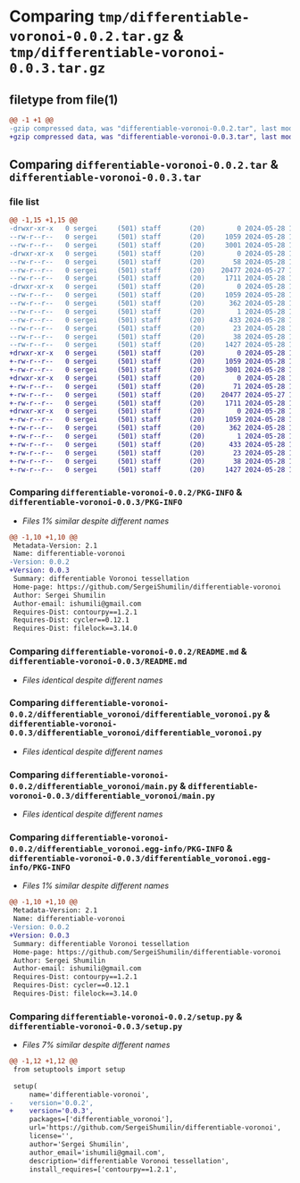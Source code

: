 # Comparing `tmp/differentiable-voronoi-0.0.2.tar.gz` & `tmp/differentiable-voronoi-0.0.3.tar.gz`

## filetype from file(1)

```diff
@@ -1 +1 @@
-gzip compressed data, was "differentiable-voronoi-0.0.2.tar", last modified: Tue May 28 15:50:36 2024, max compression
+gzip compressed data, was "differentiable-voronoi-0.0.3.tar", last modified: Tue May 28 16:04:12 2024, max compression
```

## Comparing `differentiable-voronoi-0.0.2.tar` & `differentiable-voronoi-0.0.3.tar`

### file list

```diff
@@ -1,15 +1,15 @@
-drwxr-xr-x   0 sergei     (501) staff       (20)        0 2024-05-28 15:50:36.414655 differentiable-voronoi-0.0.2/
--rw-r--r--   0 sergei     (501) staff       (20)     1059 2024-05-28 15:50:36.414459 differentiable-voronoi-0.0.2/PKG-INFO
--rw-r--r--   0 sergei     (501) staff       (20)     3001 2024-05-28 14:28:32.000000 differentiable-voronoi-0.0.2/README.md
-drwxr-xr-x   0 sergei     (501) staff       (20)        0 2024-05-28 15:50:36.413353 differentiable-voronoi-0.0.2/differentiable_voronoi/
--rw-r--r--   0 sergei     (501) staff       (20)       58 2024-05-28 11:52:33.000000 differentiable-voronoi-0.0.2/differentiable_voronoi/__init__.py
--rw-r--r--   0 sergei     (501) staff       (20)    20477 2024-05-27 19:59:42.000000 differentiable-voronoi-0.0.2/differentiable_voronoi/differentiable_voronoi.py
--rw-r--r--   0 sergei     (501) staff       (20)     1711 2024-05-28 14:01:54.000000 differentiable-voronoi-0.0.2/differentiable_voronoi/main.py
-drwxr-xr-x   0 sergei     (501) staff       (20)        0 2024-05-28 15:50:36.414232 differentiable-voronoi-0.0.2/differentiable_voronoi.egg-info/
--rw-r--r--   0 sergei     (501) staff       (20)     1059 2024-05-28 15:50:36.000000 differentiable-voronoi-0.0.2/differentiable_voronoi.egg-info/PKG-INFO
--rw-r--r--   0 sergei     (501) staff       (20)      362 2024-05-28 15:50:36.000000 differentiable-voronoi-0.0.2/differentiable_voronoi.egg-info/SOURCES.txt
--rw-r--r--   0 sergei     (501) staff       (20)        1 2024-05-28 15:50:36.000000 differentiable-voronoi-0.0.2/differentiable_voronoi.egg-info/dependency_links.txt
--rw-r--r--   0 sergei     (501) staff       (20)      433 2024-05-28 15:50:36.000000 differentiable-voronoi-0.0.2/differentiable_voronoi.egg-info/requires.txt
--rw-r--r--   0 sergei     (501) staff       (20)       23 2024-05-28 15:50:36.000000 differentiable-voronoi-0.0.2/differentiable_voronoi.egg-info/top_level.txt
--rw-r--r--   0 sergei     (501) staff       (20)       38 2024-05-28 15:50:36.414707 differentiable-voronoi-0.0.2/setup.cfg
--rw-r--r--   0 sergei     (501) staff       (20)     1427 2024-05-28 15:50:26.000000 differentiable-voronoi-0.0.2/setup.py
+drwxr-xr-x   0 sergei     (501) staff       (20)        0 2024-05-28 16:04:12.599676 differentiable-voronoi-0.0.3/
+-rw-r--r--   0 sergei     (501) staff       (20)     1059 2024-05-28 16:04:12.599468 differentiable-voronoi-0.0.3/PKG-INFO
+-rw-r--r--   0 sergei     (501) staff       (20)     3001 2024-05-28 14:28:32.000000 differentiable-voronoi-0.0.3/README.md
+drwxr-xr-x   0 sergei     (501) staff       (20)        0 2024-05-28 16:04:12.598450 differentiable-voronoi-0.0.3/differentiable_voronoi/
+-rw-r--r--   0 sergei     (501) staff       (20)       71 2024-05-28 16:02:59.000000 differentiable-voronoi-0.0.3/differentiable_voronoi/__init__.py
+-rw-r--r--   0 sergei     (501) staff       (20)    20477 2024-05-27 19:59:42.000000 differentiable-voronoi-0.0.3/differentiable_voronoi/differentiable_voronoi.py
+-rw-r--r--   0 sergei     (501) staff       (20)     1711 2024-05-28 14:01:54.000000 differentiable-voronoi-0.0.3/differentiable_voronoi/main.py
+drwxr-xr-x   0 sergei     (501) staff       (20)        0 2024-05-28 16:04:12.599221 differentiable-voronoi-0.0.3/differentiable_voronoi.egg-info/
+-rw-r--r--   0 sergei     (501) staff       (20)     1059 2024-05-28 16:04:12.000000 differentiable-voronoi-0.0.3/differentiable_voronoi.egg-info/PKG-INFO
+-rw-r--r--   0 sergei     (501) staff       (20)      362 2024-05-28 16:04:12.000000 differentiable-voronoi-0.0.3/differentiable_voronoi.egg-info/SOURCES.txt
+-rw-r--r--   0 sergei     (501) staff       (20)        1 2024-05-28 16:04:12.000000 differentiable-voronoi-0.0.3/differentiable_voronoi.egg-info/dependency_links.txt
+-rw-r--r--   0 sergei     (501) staff       (20)      433 2024-05-28 16:04:12.000000 differentiable-voronoi-0.0.3/differentiable_voronoi.egg-info/requires.txt
+-rw-r--r--   0 sergei     (501) staff       (20)       23 2024-05-28 16:04:12.000000 differentiable-voronoi-0.0.3/differentiable_voronoi.egg-info/top_level.txt
+-rw-r--r--   0 sergei     (501) staff       (20)       38 2024-05-28 16:04:12.599722 differentiable-voronoi-0.0.3/setup.cfg
+-rw-r--r--   0 sergei     (501) staff       (20)     1427 2024-05-28 16:04:04.000000 differentiable-voronoi-0.0.3/setup.py
```

### Comparing `differentiable-voronoi-0.0.2/PKG-INFO` & `differentiable-voronoi-0.0.3/PKG-INFO`

 * *Files 1% similar despite different names*

```diff
@@ -1,10 +1,10 @@
 Metadata-Version: 2.1
 Name: differentiable-voronoi
-Version: 0.0.2
+Version: 0.0.3
 Summary: differentiable Voronoi tessellation
 Home-page: https://github.com/SergeiShumilin/differentiable-voronoi
 Author: Sergei Shumilin
 Author-email: ishumili@gmail.com
 Requires-Dist: contourpy==1.2.1
 Requires-Dist: cycler==0.12.1
 Requires-Dist: filelock==3.14.0
```

### Comparing `differentiable-voronoi-0.0.2/README.md` & `differentiable-voronoi-0.0.3/README.md`

 * *Files identical despite different names*

### Comparing `differentiable-voronoi-0.0.2/differentiable_voronoi/differentiable_voronoi.py` & `differentiable-voronoi-0.0.3/differentiable_voronoi/differentiable_voronoi.py`

 * *Files identical despite different names*

### Comparing `differentiable-voronoi-0.0.2/differentiable_voronoi/main.py` & `differentiable-voronoi-0.0.3/differentiable_voronoi/main.py`

 * *Files identical despite different names*

### Comparing `differentiable-voronoi-0.0.2/differentiable_voronoi.egg-info/PKG-INFO` & `differentiable-voronoi-0.0.3/differentiable_voronoi.egg-info/PKG-INFO`

 * *Files 1% similar despite different names*

```diff
@@ -1,10 +1,10 @@
 Metadata-Version: 2.1
 Name: differentiable-voronoi
-Version: 0.0.2
+Version: 0.0.3
 Summary: differentiable Voronoi tessellation
 Home-page: https://github.com/SergeiShumilin/differentiable-voronoi
 Author: Sergei Shumilin
 Author-email: ishumili@gmail.com
 Requires-Dist: contourpy==1.2.1
 Requires-Dist: cycler==0.12.1
 Requires-Dist: filelock==3.14.0
```

### Comparing `differentiable-voronoi-0.0.2/setup.py` & `differentiable-voronoi-0.0.3/setup.py`

 * *Files 7% similar despite different names*

```diff
@@ -1,12 +1,12 @@
 from setuptools import setup
 
 setup(
     name='differentiable-voronoi',
-    version='0.0.2',
+    version='0.0.3',
     packages=['differentiable_voronoi'],
     url='https://github.com/SergeiShumilin/differentiable-voronoi',
     license='',
     author='Sergei Shumilin',
     author_email='ishumili@gmail.com',
     description='differentiable Voronoi tessellation',
     install_requires=['contourpy==1.2.1',
```

